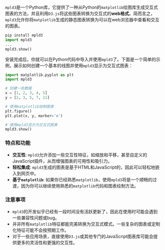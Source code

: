 `mpld3`是一个Python库，它提供了一种从Python的`matplotlib`绘图库生成交互式图表的方法，并且利用`D3.js`将这些图表转换为交互式的**web格式**。简而言之，`mpld3`允许你将`matplotlib`生成的静态图表转换为可以在web浏览器中查看和交互的图表。

```python
pip install mpld3
import mpld3
...
mpld3.show()
```

安装完成后，你就可以在Python代码中导入并使用`mpld3`了。下面是一个简单的示例，展示如何创建一个基本的线图并使用`mpld3`显示为交互式图表：

```python
import matplotlib.pyplot as plt
import mpld3

# 创建一些数据
x = [1, 2, 3, 4, 5]
y = [2, 3, 5, 7, 11]

# 使用matplotlib绘制图表
plt.figure()
plt.plot(x, y, marker='o')

# 使用mpld3显示为交互式图表
mpld3.show()
```

### 特点和功能

- **交互性**: `mpld3`允许添加一些交互性特征，如缩放和平移，甚至自定义的JavaScript插件，从而增强图表的可用性和吸引力。
- **轻松集成**: `mpld3`生成的图表是基于HTML和JavaScript的，因此可以轻松地嵌入到网页中。
- **基于`matplotlib`**: 如果你已经熟悉`matplotlib`，使用`mpld3`将是一个顺畅的过渡，因为你可以继续使用熟悉的`matplotlib`代码和图表绘制方法。

### 注意事项

- `mpld3`的开发似乎已经有一段时间没有活跃更新了，因此在使用时可能会遇到一些兼容性问题或bug。
- 并非所有`matplotlib`特征都能完美转换为交互式模式。一些复杂的图表或定制化特征可能不会按预期工作。
- 对于一些应用场景，直接使用`D3.js`或其他专门的JavaScript图表库可能会提供更多的灵活性和更强的交互性。